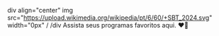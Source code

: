div align="center"
img src="https://upload.wikimedia.org/wikipedia/pt/6/60/+SBT_2024.svg" width="0px" /
/div
Assista seus programas favoritos aqui. ❤️🤩
